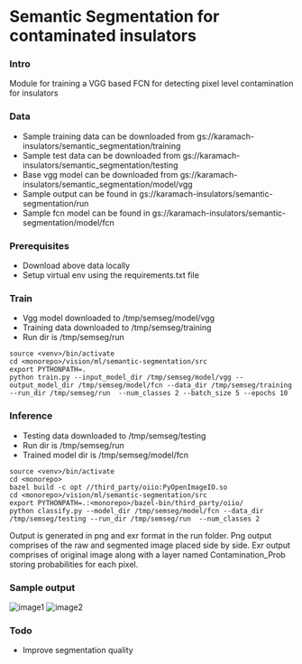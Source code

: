 # Semantic Segmentation for contaminated insulators

### Intro

Module for training a VGG based FCN for detecting pixel level contamination for insulators

### Data

- Sample training data can be downloaded from gs://karamach-insulators/semantic_segmentation/training
- Sample test data can be downloaded from gs://karamach-insulators/semantic_segmentation/testing
- Base vgg model can be downloaded from gs://karamach-insulators/semantic_segmentation/model/vgg
- Sample output can be found in gs://karamach-insulators/semantic-segmentation/run
- Sample fcn model can be found in gs://karamach-insulators/semantic-segmentation/model/fcn

### Prerequisites

- Download above data locally
- Setup virtual env using the requirements.txt file

### Train

- Vgg model downloaded to /tmp/semseg/model/vgg
- Training data downloaded to /tmp/semseg/training
- Run dir is /tmp/semseg/run

```
source <venv>/bin/activate
cd <monorepo>/vision/ml/semantic-segmentation/src
export PYTHONPATH=.
python train.py --input_model_dir /tmp/semseg/model/vgg --output_model_dir /tmp/semseg/model/fcn --data_dir /tmp/semseg/training --run_dir /tmp/semseg/run  --num_classes 2 --batch_size 5 --epochs 10 
```

### Inference

- Testing data downloaded to /tmp/semseg/testing
- Run dir is /tmp/semseg/run
- Trained model dir is /tmp/semseg/model/fcn

```
source <venv>/bin/activate
cd <monorepo>
bazel build -c opt //third_party/oiio:PyOpenImageIO.so
cd <monorepo>/vision/ml/semantic-segmentation/src
export PYTHONPATH=.:<monorepo>/bazel-bin/third_party/oiio/
python classify.py --model_dir /tmp/semseg/model/fcn --data_dir /tmp/semseg/testing --run_dir /tmp/semseg/run  --num_classes 2
```

Output is generated in png and exr format in the run folder. Png output comprises of the raw and segmented image placed side by side. Exr output comprises of original image along with a layer named Contamination_Prob storing probabilities for each pixel.

### Sample output

![image1](vision/ml/semantic-segmentation/images/f1087e93a417793a2143c6fb6ee556d2b6ad9df5.png)
![image2](vision/ml/semantic-segmentation/images/bc35a7ebb1c0404ff5e0c8cab1471d8b2d2ed3e1.png)

### Todo

- Improve segmentation quality